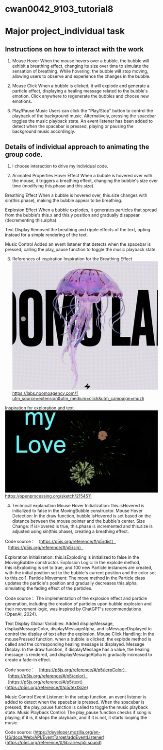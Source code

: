 # cwan0042_9103_tutorial8
# Major project_individual task


## Instructions on how to interact with the work 
1. Mouse Hover
When the mouse hovers over a bubble, the bubble will exhibit a breathing effect, changing its size over time to simulate the sensation of breathing.
While hovering, the bubble will stop moving, allowing users to observe and experience the changes in the bubble.

2. Mouse Click
When a bubble is clicked, it will explode and generate a particle effect, displaying a healing message related to the bubble's emotion.
Click anywhere to regenerate the bubbles and choose new emotions.

3. Play/Pause Music
Users can click the "Play/Stop" button to control the playback of the background music.
Alternatively, pressing the spacebar toggles the music playback state. An event listener has been added to detect when the spacebar is pressed, playing or pausing the background music accordingly.




## Details of individual approach to animating the group code.
1. I choose interaction to drive my individual code.


2. Animated Properties
Hover Effect
When a bubble is hovered over with the mouse, it triggers a breathing effect, changing the bubble's size over time (modifying this.phase and this.size).

Breathing Effect
When a bubble is hovered over, this.size changes with sin(this.phase), making the bubble appear to be breathing.

Explosion Effect
When a bubble explodes, it generates particles that spread from the bubble's this.x and this.y position and gradually disappear (decrementing this.alpha).

Text Display
Removed the breathing and ripple effects of the text, opting instead for a simple rendering of the text.

Music Control
Added an event listener that detects when the spacebar is pressed, calling the play_pause function to toggle the music playback state.


3. References of inspiration 
Inspiration for the Breathing Effect
![alt text](image.png)
https://labs.noomoagency.com/?utm_source=extension&utm_medium=click&utm_campaign=muzli

Inspiration for exploration and text
![alt text](image-1.png)
https://openprocessing.org/sketch/2154511


4. Technical explanation
Mouse Hover
Initialization: this.isHovered is initialized to false in the MovingBubble constructor.
Mouse Hover Detection: In the draw function, bubble.isHovered is set based on the distance between the mouse pointer and the bubble's center.
Size Change: If isHovered is true, this.phase is incremented and this.size is adjusted using sin(this.phase), creating a breathing effect.

Code source：
（https://p5js.org/reference/#/p5/dist）
（https://p5js.org/reference/#/p5/sin）


Exploration
Initialization: this.isExploding is initialized to false in the MovingBubble constructor.
Explosion Logic: In the explode method, this.isExploding is set to true, and 100 new Particle instances are created, with the initial position set to the bubble's current position and the color set to this.col1.
Particle Movement: The move method in the Particle class updates the particle's position and gradually decreases this.alpha, simulating the fading effect of the particles.

Code source：
The implementation of the explosion effect and particle generation, including the creation of particles upon bubble explosion and their movement logic, was inspired by ChatGPT's recommendations (OpenAI, 2024).


Text Display
Global Variables: Added displayMessage, displayMessageColor, displayMessageAlpha, and isMessageDisplayed to control the display of text after the explosion.
Mouse Click Handling: In the mousePressed function, when a bubble is clicked, the explode method is called and the corresponding healing message is displayed.
Message Display: In the draw function, if displayMessage has a value, the healing message is rendered, and displayMessageAlpha is gradually increased to create a fade-in effect.

Code source：
（https://p5js.org/reference/#/p5/lerpColor）
（https://p5js.org/reference/#/p5/color）
（https://p5js.org/reference/#/p5/text）
 (https://p5js.org/reference/#/p5/textSize)



Music Control
Event Listener: In the setup function, an event listener is added to detect when the spacebar is pressed. When the spacebar is pressed, the play_pause function is called to toggle the music playback state.
Music Playback Control: The play_pause function checks if song is playing; if it is, it stops the playback, and if it is not, it starts looping the music.

Code source:
(https://developer.mozilla.org/en-US/docs/Web/API/EventTarget/addEventListener)
(https://p5js.org/reference/#/libraries/p5.sound)

